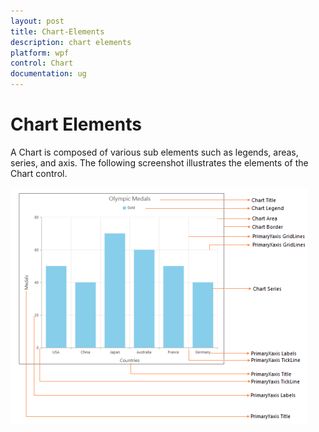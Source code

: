 ```yaml
---
layout: post
title: Chart-Elements
description: chart elements
platform: wpf
control: Chart
documentation: ug
---
```


# Chart Elements

A Chart is composed of various sub elements such as legends, areas, series, and axis. The following screenshot illustrates the elements of the Chart control.



![](Chart-Elements_images/Chart-Elements_img1.png)



